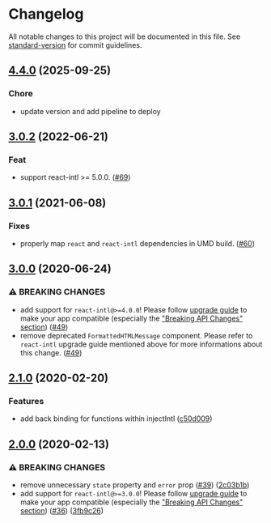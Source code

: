 # Changelog

All notable changes to this project will be documented in this file. See [standard-version](https://github.com/conventional-changelog/standard-version) for commit guidelines.

## [4.4.0](https://github.com/phrase/react-intl-phraseapp/compare/v4.2.0...v4.4.0) (2025-09-25)

### Chore

* update version and add pipeline to deploy

## [3.0.2](https://github.com/phrase/react-intl-phraseapp/compare/v3.0.1...v3.0.2) (2022-06-21)

### Feat

* support react-intl >= 5.0.0. ([#69](https://github.com/phrase/react-intl-phraseapp/pull/69))

## [3.0.1](https://github.com/phrase/react-intl-phraseapp/compare/v3.0.0...v3.0.1) (2021-06-08)

### Fixes

* properly map `react` and `react-intl` dependencies in UMD build. ([#60](https://github.com/phrase/react-intl-phraseapp/pull/60))

## [3.0.0](https://github.com/phrase/react-intl-phraseapp/compare/v2.0.1...v3.0.0) (2020-06-24)

### ⚠ BREAKING CHANGES

* add support for `react-intl@>=4.0.0`! Please follow [upgrade guide](https://formatjs.io/docs/react-intl/upgrade-guide-4x) to make your app compatible (especially the ["Breaking API Changes" section](https://formatjs.io/docs/react-intl/upgrade-guide-4x#breaking-api-changes)) ([#49](https://github.com/phrase/react-intl-phraseapp/pull/49))
* remove deprecated `FormattedHTMLMessage` component. Please refer to `react-intl` upgrade guide mentioned above for more informations about this change. ([#49](https://github.com/phrase/react-intl-phraseapp/pull/49))

## [2.1.0](https://github.com/phrase/react-intl-phraseapp/compare/v1.0.0...v2.1.0) (2020-02-20)

### Features

* add back binding for functions within injectIntl ([c50d009](https://github.com/phrase/react-intl-phraseapp/commit/c50d0093441472ad9d037198f22ac4ac589c382d))

## [2.0.0](https://github.com/phrase/react-intl-phraseapp/compare/v1.0.0...v2.0.0) (2020-02-13)

### ⚠ BREAKING CHANGES

* remove unnecessary `state` property and `error` prop ([#39](https://github.com/phrase/react-intl-phraseapp/pull/39)) ([2c03b1b](https://github.com/phrase/react-intl-phraseapp/commit/2c03b1b041e398775e52d57378546557e38a4f81))
* add support for `react-intl@>=3.0.0`! Please follow [upgrade guide](https://formatjs.io/docs/react-intl/upgrade-guide-3x) to make your app compatible (especially the ["Breaking API Changes" section](https://formatjs.io/docs/react-intl/upgrade-guide-3x#breaking-api-changes)) ([#36](https://github.com/phrase/react-intl-phraseapp/pull/36)) ([3fb9c26](https://github.com/phrase/react-intl-phraseapp/commit/3fb9c2612ba164824144bcc08cb4809aae1039a1))
